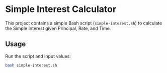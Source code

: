 # Simple Interest Calculator

This project contains a simple Bash script (`simple-interest.sh`) to calculate the Simple Interest given Principal, Rate, and Time.

## Usage
Run the script and input values:
```bash
bash simple-interest.sh
